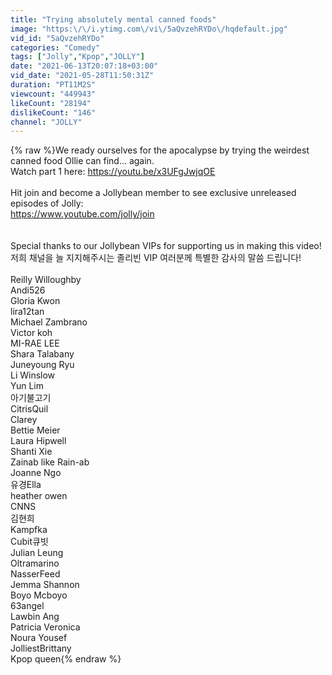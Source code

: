 ```yaml
---
title: "Trying absolutely mental canned foods"
image: "https:\/\/i.ytimg.com\/vi\/5aQvzehRYDo\/hqdefault.jpg"
vid_id: "5aQvzehRYDo"
categories: "Comedy"
tags: ["Jolly","Kpop","JOLLY"]
date: "2021-06-13T20:07:18+03:00"
vid_date: "2021-05-28T11:50:31Z"
duration: "PT11M2S"
viewcount: "449943"
likeCount: "28194"
dislikeCount: "146"
channel: "JOLLY"
---
```

{% raw %}We ready ourselves for the apocalypse by trying the weirdest canned food Ollie can find... again. <br />Watch part 1 here: <a rel="nofollow" target="blank" href="https://youtu.be/x3UFgJwjqOE">https://youtu.be/x3UFgJwjqOE</a><br /><br />Hit join and become a Jollybean member to see exclusive unreleased episodes of Jolly:<br /><a rel="nofollow" target="blank" href="https://www.youtube.com/jolly/join">https://www.youtube.com/jolly/join</a><br /><br /><br />Special thanks to our Jollybean VIPs for supporting us in making this video!<br />저희 채널을 늘 지지해주시는 졸리빈 VIP 여러분께 특별한 감사의 말씀 드립니다! <br /><br />Reilly Willoughby<br />Andi526<br />Gloria Kwon<br />lira12tan<br />Michael Zambrano<br />Victor koh<br />MI-RAE LEE<br />Shara Talabany<br />Juneyoung Ryu<br />Li Winslow<br />Yun Lim<br />아기불고기<br />CitrisQuil<br />Clarey<br />Bettie Meier<br />Laura Hipwell<br />Shanti Xie<br />Zainab like Rain-ab<br />Joanne Ngo<br />유경Ella<br />heather owen<br />CNNS<br />김현희<br />Kampfka<br />Cubit큐빗<br />Julian Leung<br />Oltramarino<br />NasserFeed<br />Jemma Shannon<br />Boyo Mcboyo<br />63angel<br />Lawbin Ang<br />Patricia Veronica<br />Noura Yousef<br />JolliestBrittany<br />Kpop queen{% endraw %}
